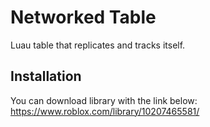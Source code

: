 # Networked Table
Luau table that replicates and tracks itself.

## Installation
You can download library with the link below:
https://www.roblox.com/library/10207465581/
